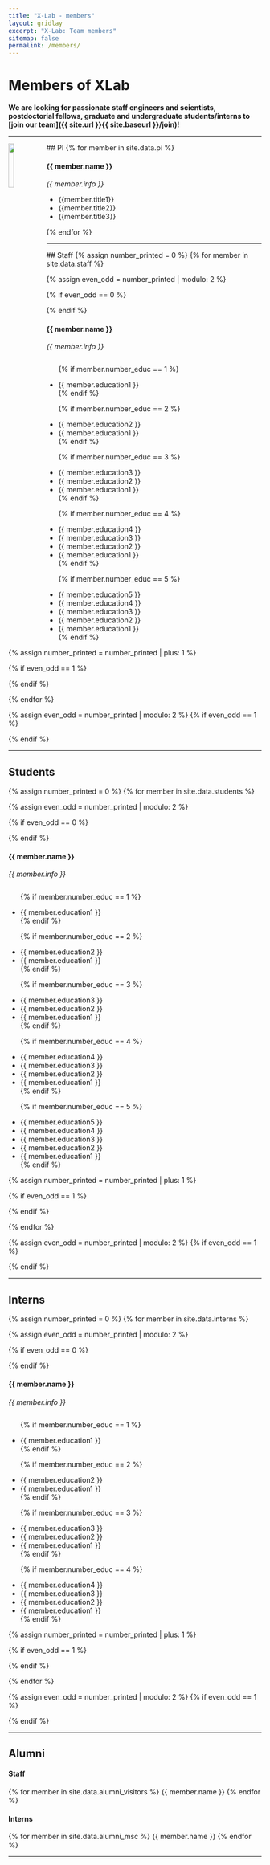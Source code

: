 ```yaml
---
title: "X-Lab - members"
layout: gridlay
excerpt: "X-Lab: Team members"
sitemap: false
permalink: /members/
---
```


# Members of XLab

**We are looking for passionate staff engineers and scientists, postdoctorial fellows, graduate and undergraduate students/interns to [join our team]({{ site.url }}{{ site.baseurl }}/join)!**

<!-- Jump to [staff](#staff), [students](#students), [interns](#interns), and [administrative support](#administrative-support). -->
<hr />
## PI
{% for member in site.data.pi %}
  <img src="{{ site.url }}{{ site.baseurl }}/images/teampic/{{ member.photo }}" class="img-responsive" width="15%" style="float: left" />
  <h4>{{ member.name }}</h4>
  <i>{{ member.info }}</i>

  <ul style="overflow: hidden">
    <li> {{member.title1}} </li>
    <li> {{member.title2}} </li>
    <li> {{member.title3}}</li>
  </ul>

{% endfor %}

<hr />
## Staff
{% assign number_printed = 0 %}
{% for member in site.data.staff %}

{% assign even_odd = number_printed | modulo: 2 %}

{% if even_odd == 0 %}
<div class="row">
{% endif %}

<div class="col-sm-6 clearfix">
  <!-- <img src="{{ site.url }}{{ site.baseurl }}/images/teampic/{{ member.photo }}" class="img-responsive" width="25%" style="float: left" /> -->
  <h4>{{ member.name }}</h4>
  <i>{{ member.info }}</i>
  <ul style="overflow: hidden">

  {% if member.number_educ == 1 %}
  <li> {{ member.education1 }} </li>
  {% endif %}

  {% if member.number_educ == 2 %}
  <li> {{ member.education2 }} </li>
  <li> {{ member.education1 }} </li>
  {% endif %}

  {% if member.number_educ == 3 %}
  <li> {{ member.education3 }} </li>
  <li> {{ member.education2 }} </li>
  <li> {{ member.education1 }} </li>
  {% endif %}

  {% if member.number_educ == 4 %}
  <li> {{ member.education4 }} </li>
  <li> {{ member.education3 }} </li>
  <li> {{ member.education2 }} </li>
  <li> {{ member.education1 }} </li>
  {% endif %}

  {% if member.number_educ == 5 %}
  <li> {{ member.education5 }} </li>
  <li> {{ member.education4 }} </li>
  <li> {{ member.education3 }} </li>
  <li> {{ member.education2 }} </li>
  <li> {{ member.education1 }} </li>
  {% endif %}

  </ul>
</div>

{% assign number_printed = number_printed | plus: 1 %}

{% if even_odd == 1 %}
</div>
{% endif %}

{% endfor %}

{% assign even_odd = number_printed | modulo: 2 %}
{% if even_odd == 1 %}
</div>
{% endif %}

<hr />

## Students
{% assign number_printed = 0 %}
{% for member in site.data.students %}

{% assign even_odd = number_printed | modulo: 2 %}

{% if even_odd == 0 %}
<div class="row">
{% endif %}

<div class="col-sm-6 clearfix">
  <!-- <img src="{{ site.url }}{{ site.baseurl }}/images/teampic/{{ member.photo }}" class="img-responsive" width="25%" style="float: left" /> -->
  <h4>{{ member.name }}</h4>
  <i>{{ member.info }}</i>
  <ul style="overflow: hidden">

  {% if member.number_educ == 1 %}
  <li> {{ member.education1 }} </li>
  {% endif %}

  {% if member.number_educ == 2 %}
  <li> {{ member.education2 }} </li>
  <li> {{ member.education1 }} </li>
  {% endif %}

  {% if member.number_educ == 3 %}
    <li> {{ member.education3 }} </li>
    <li> {{ member.education2 }} </li>
    <li> {{ member.education1 }} </li>
  {% endif %}

  {% if member.number_educ == 4 %}
  <li> {{ member.education4 }} </li>
  <li> {{ member.education3 }} </li>
  <li> {{ member.education2 }} </li>
  <li> {{ member.education1 }} </li>
  {% endif %}

  {% if member.number_educ == 5 %}
  <li> {{ member.education5 }} </li>
  <li> {{ member.education4 }} </li>
  <li> {{ member.education3 }} </li>
  <li> {{ member.education2 }} </li>
  <li> {{ member.education1 }} </li>
  {% endif %}

  </ul>
</div>

{% assign number_printed = number_printed | plus: 1 %}

{% if even_odd == 1 %}
</div>
{% endif %}

{% endfor %}

{% assign even_odd = number_printed | modulo: 2 %}
{% if even_odd == 1 %}
</div>
{% endif %}

<hr />

## Interns
{% assign number_printed = 0 %}
{% for member in site.data.interns %}

{% assign even_odd = number_printed | modulo: 2 %}

{% if even_odd == 0 %}
<div class="row">
{% endif %}

<div class="col-sm-6 clearfix">
  <h4>{{ member.name }}</h4>
  <i>{{ member.info }}</i>
  <ul style="overflow: hidden">

  {% if member.number_educ == 1 %}
  <li> {{ member.education1 }} </li>
  {% endif %}

  {% if member.number_educ == 2 %}
  <li> {{ member.education2 }} </li>
  <li> {{ member.education1 }} </li>
  {% endif %}

  {% if member.number_educ == 3 %}
  <li> {{ member.education3 }} </li>
  <li> {{ member.education2 }} </li>
  <li> {{ member.education1 }} </li>
  {% endif %}

  {% if member.number_educ == 4 %}
  <li> {{ member.education4 }} </li>
  <li> {{ member.education3 }} </li>
  <li> {{ member.education2 }} </li>
  <li> {{ member.education1 }} </li>
  {% endif %}

  </ul>
</div>

{% assign number_printed = number_printed | plus: 1 %}

{% if even_odd == 1 %}
</div>
{% endif %}

{% endfor %}

{% assign even_odd = number_printed | modulo: 2 %}
{% if even_odd == 1 %}
</div>
{% endif %}


<!--
## Alumni
{% assign number_printed = 0 %}
{% for member in site.data.alumni_members %}

{% assign even_odd = number_printed | modulo: 2 %}

{% if even_odd == 0 %}
<div class="row">
{% endif %}

<div class="col-sm-6 clearfix">
  <img src="{{ site.url }}{{ site.baseurl }}/images/teampic/{{ member.photo }}" class="img-responsive" width="25%" style="float: left" />
  <h4>{{ member.name }}</h4>
  <i>{{ member.duration }} <br> Role: {{ member.info }}</i>
  <ul style="overflow: hidden">

  </ul>
</div>

{% assign number_printed = number_printed | plus: 1 %}

{% if even_odd == 1 %}
</div>
{% endif %}

{% endfor %}

{% assign even_odd = number_printed | modulo: 2 %}
{% if even_odd == 1 %}
</div>
{% endif %} -->

<hr />

## Alumni
<div class="row">
  <div class="col-sm-6 clearfix">
  <h4>Staff</h4>
  {% for member in site.data.alumni_visitors %}
  {{ member.name }}
  {% endfor %}
  </div>

  <div class="col-sm-6 clearfix">
  <h4>Interns</h4>
  {% for member in site.data.alumni_msc %}
  {{ member.name }}
  {% endfor %}
  </div>
</div>

<hr />
